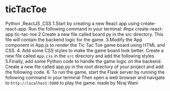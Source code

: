 # ticTacToe
Python ,ReactJS ,CSS
1.Start by creating a new React app using create-react-app. Run the following command in your terminal:
#npx create-react-app tic-tac-toe
2.Create a new file called board.py in the src directory. This file will contain the backend logic for the game.
3.Modify the App component in App.js to render the Tic Tac Toe game board using HTML and CSS.
4. Add some CSS styles to make the game board look better. Create a new file called `App.css` in the `src` directory and add the following styles
5.Finally, add some Python code to handle the game logic on the backend. Create a new file called app.py in the root directory of your project and add the following code.
6. To run the game, start the Flask server by running the following command in your terminal
Then open a web browser and navigate to `http://localhost:5000` to play the game.
made by Niraj Wani

